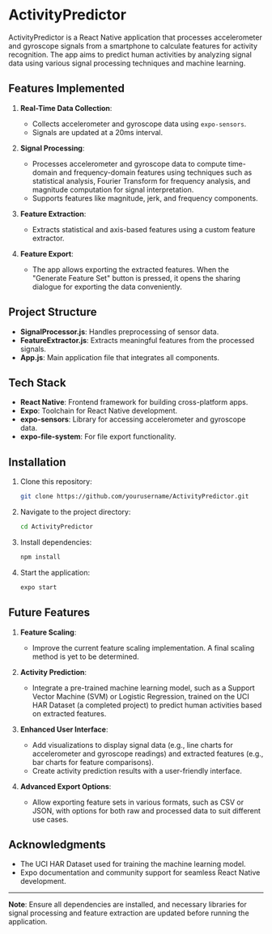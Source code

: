# ActivityPredictor

ActivityPredictor is a React Native application that processes accelerometer and gyroscope signals from a smartphone to calculate features for activity recognition. The app aims to predict human activities by analyzing signal data using various signal processing techniques and machine learning.

## Features Implemented

1. **Real-Time Data Collection**:

   - Collects accelerometer and gyroscope data using `expo-sensors`.
   - Signals are updated at a 20ms interval.

2. **Signal Processing**:

   - Processes accelerometer and gyroscope data to compute time-domain and frequency-domain features using techniques such as statistical analysis, Fourier Transform for frequency analysis, and magnitude computation for signal interpretation.
   - Supports features like magnitude, jerk, and frequency components.

3. **Feature Extraction**:

   - Extracts statistical and axis-based features using a custom feature extractor.

4. **Feature Export**:

   - The app allows exporting the extracted features. When the "Generate Feature Set" button is pressed, it opens the sharing dialogue for exporting the data conveniently.

## Project Structure

- **SignalProcessor.js**: Handles preprocessing of sensor data.
- **FeatureExtractor.js**: Extracts meaningful features from the processed signals.
- **App.js**: Main application file that integrates all components.

## Tech Stack

- **React Native**: Frontend framework for building cross-platform apps.
- **Expo**: Toolchain for React Native development.
- **expo-sensors**: Library for accessing accelerometer and gyroscope data.
- **expo-file-system**: For file export functionality.

## Installation

1. Clone this repository:
   ```bash
   git clone https://github.com/yourusername/ActivityPredictor.git
   ```
2. Navigate to the project directory:
   ```bash
   cd ActivityPredictor
   ```
3. Install dependencies:
   ```bash
   npm install
   ```
4. Start the application:
   ```bash
   expo start
   ```

## Future Features

1. **Feature Scaling**:

   - Improve the current feature scaling implementation. A final scaling method is yet to be determined.

2. **Activity Prediction**:

   - Integrate a pre-trained machine learning model, such as a Support Vector Machine (SVM) or Logistic Regression, trained on the UCI HAR Dataset (a completed project) to predict human activities based on extracted features.

3. **Enhanced User Interface**:

   - Add visualizations to display signal data (e.g., line charts for accelerometer and gyroscope readings) and extracted features (e.g., bar charts for feature comparisons).
   - Create activity prediction results with a user-friendly interface.

4. **Advanced Export Options**:

   - Allow exporting feature sets in various formats, such as CSV or JSON, with options for both raw and processed data to suit different use cases.

## Acknowledgments

- The UCI HAR Dataset used for training the machine learning model.
- Expo documentation and community support for seamless React Native development.

---

**Note**: Ensure all dependencies are installed, and necessary libraries for signal processing and feature extraction are updated before running the application.


